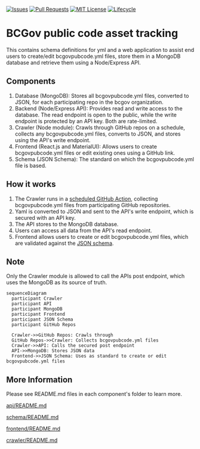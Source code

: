 <!-- PROJECT SHIELDS -->


[![Issues](https://img.shields.io/github/issues/bcgov/pubcode)](/../../issues)
[![Pull Requests](https://img.shields.io/github/issues-pr/bcgov/pubcode)](/../../pulls)
[![MIT License](https://img.shields.io/github/license/bcgov/pubcode.svg)](/LICENSE.md)
[![Lifecycle](https://img.shields.io/badge/Lifecycle-Experimental-339999)](https://github.com/bcgov/repomountie/blob/master/doc/lifecycle-badges.md)


# BCGov public code asset tracking

This contains schema definitions for yml and a web application to assist end users to create/edit bcgovpubcode.yml files, store them in a MongoDB database and retrieve them using a Node/Express API.

## Components

1. Database (MongoDB): Stores all bcgovpubcode.yml files, converted to JSON, for each participating repo in the bcgov organization.
2. Backend (Node/Express API): Provides read and write access to the database. The read endpoint is open to the public, while the write endpoint is protected by an API key. Both are rate-limited.
3. Crawler (Node module): Crawls through GitHub repos on a schedule, collects any bcgovpubcode.yml files, converts to JSON, and stores using the API's write endpoint.
4. Frontend (React.js and MaterialUI): Allows users to create bcgovpubcode.yml files or edit existing ones using a GitHub link.
5. Schema (JSON Schema): The standard on which the bcgovpubcode.yml file is based.

## How it works

1. The Crawler runs in a [scheduled GitHub Action](.github/workflows/pubcode-crawler-on-scheduler.yml), collecting bcgovpubcode.yml files from participating GitHub repositories.
2. Yaml is converted to JSON and sent to the API's write endpoint, which is secured with an API key.
3. The API stores to the MongoDB database.
4. Users can access all data from the API's read endpoint.
5. Frontend allows users to create or edit bcgovpubcode.yml files, which are validated against the [JSON schema](schema/bcgovpubcode.json).

## Note

Only the Crawler module is allowed to call the APIs post endpoint, which uses the MongoDB as its source of truth.

```mermaid
sequenceDiagram
  participant Crawler
  participant API
  participant MongoDB
  participant Frontend
  participant JSON Schema
  participant GitHub Repos

  Crawler->>GitHub Repos: Crawls through
  GitHub Repos->>Crawler: Collects bcgovpubcode.yml files
  Crawler->>API: Calls the secured post endpoint
  API->>MongoDB: Stores JSON data
  Frontend->>JSON Schema: Uses as standard to create or edit bcgovpubcode.yml files
```

## More Information

Please see README.md files in each component's folder to learn more.

[api/README.md](api/README.md)

[schema/README.md](schema/README.md)

[frontend/README.md](frontend/README.md)

[crawler/README.md](crawler/README.md)
